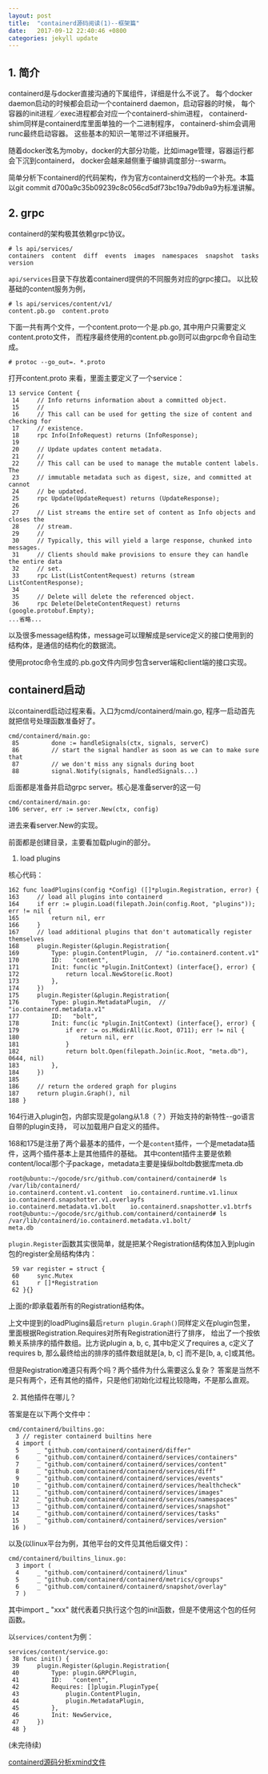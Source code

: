 ```yaml
---
layout: post
title:  "containerd源码阅读(1)--框架篇"
date:   2017-09-12 22:40:46 +0800
categories: jekyll update
---
```


## 1. 简介

containerd是与docker直接沟通的下属组件，详细是什么不说了。
每个docker daemon启动的时候都会启动一个containerd daemon，启动容器的时候，
每个容器的init进程／exec进程都会对应一个containerd-shim进程，
containerd-shim同样是containerd库里面单独的一个二进制程序，
containerd-shim会调用runc最终启动容器。
这些基本的知识一笔带过不详细展开。

随着docker改名为moby，docker的大部分功能，比如image管理，容器运行都会下沉到containerd，
docker会越来越侧重于编排调度部分--swarm。

简单分析下containerd的代码架构，作为官方containerd文档的一个补充。本篇以git commit d700a9c35b09239c8c056cd5df73bc19a79db9a9为标准讲解。

## 2. grpc

containerd的架构极其依赖grpc协议。

```
# ls api/services/
containers  content  diff  events  images  namespaces  snapshot  tasks  version
```

`api/services`目录下存放着containerd提供的不同服务对应的grpc接口。
以比较基础的content服务为例，

```
# ls api/services/content/v1/
content.pb.go  content.proto
```

下面一共有两个文件，一个content.proto一个是.pb.go, 其中用户只需要定义content.proto文件，
而程序最终使用的content.pb.go则可以由grpc命令自动生成。

```
# protoc --go_out=. *.proto
```

打开content.proto 来看，里面主要定义了一个service：

```
13 service Content {
 14     // Info returns information about a committed object.
 15     //
 16     // This call can be used for getting the size of content and checking for
 17     // existence.
 18     rpc Info(InfoRequest) returns (InfoResponse);
 19 
 20     // Update updates content metadata.
 21     //
 22     // This call can be used to manage the mutable content labels. The
 23     // immutable metadata such as digest, size, and committed at cannot
 24     // be updated.
 25     rpc Update(UpdateRequest) returns (UpdateResponse);
 26 
 27     // List streams the entire set of content as Info objects and closes the
 28     // stream.
 29     //
 30     // Typically, this will yield a large response, chunked into messages.
 31     // Clients should make provisions to ensure they can handle the entire data
 32     // set.
 33     rpc List(ListContentRequest) returns (stream ListContentResponse);
 34 
 35     // Delete will delete the referenced object.
 36     rpc Delete(DeleteContentRequest) returns (google.protobuf.Empty);
...省略...

```

以及很多message结构体，message可以理解成是service定义的接口使用到的结构体，是通信的结构化的数据流。

使用protoc命令生成的.pb.go文件内同步包含server端和client端的接口实现。

## containerd启动

以containerd启动过程来看。入口为cmd/containerd/main.go, 程序一启动首先就把信号处理函数准备好了。

```
cmd/containerd/main.go:
 85         done := handleSignals(ctx, signals, serverC)
 86         // start the signal handler as soon as we can to make sure that
 87         // we don't miss any signals during boot
 88         signal.Notify(signals, handledSignals...)
```

后面都是准备并启动grpc server。核心是准备server的这一句

```
cmd/containerd/main.go:
106	server, err := server.New(ctx, config)
```

进去来看server.New的实现。

前面都是创建目录，主要看加载plugin的部分。

1. load plugins

核心代码：

```
162 func loadPlugins(config *Config) ([]*plugin.Registration, error) {
163     // load all plugins into containerd
164     if err := plugin.Load(filepath.Join(config.Root, "plugins")); err != nil {
165         return nil, err
166     }
167     // load additional plugins that don't automatically register themselves
168     plugin.Register(&plugin.Registration{
169         Type: plugin.ContentPlugin,  // "io.containerd.content.v1"
170         ID:   "content",
171         Init: func(ic *plugin.InitContext) (interface{}, error) {
172             return local.NewStore(ic.Root)
173         },
174     })
175     plugin.Register(&plugin.Registration{
176         Type: plugin.MetadataPlugin,  // "io.containerd.metadata.v1"
177         ID:   "bolt",
178         Init: func(ic *plugin.InitContext) (interface{}, error) {
179             if err := os.MkdirAll(ic.Root, 0711); err != nil {
180                 return nil, err
181             }
182             return bolt.Open(filepath.Join(ic.Root, "meta.db"), 0644, nil)
183         },
184     })
185 
186     // return the ordered graph for plugins
187     return plugin.Graph(), nil
188 }
```

164行进入plugin包，内部实现是golang从1.8（？）开始支持的新特性--go语言自带的plugin支持，
可以加载用户自定义的插件。

168和175是注册了两个最基本的插件，一个是`content`插件，一个是metadata插件，这两个插件基本上是其他插件的基础。
其中content插件主要是依赖content/local那个子package，metadata主要是操纵boltdb数据库meta.db

```
root@ubuntu:~/gocode/src/github.com/containerd/containerd# ls /var/lib/containerd/
io.containerd.content.v1.content  io.containerd.runtime.v1.linux      io.containerd.snapshotter.v1.overlayfs
io.containerd.metadata.v1.bolt    io.containerd.snapshotter.v1.btrfs
root@ubuntu:~/gocode/src/github.com/containerd/containerd# ls /var/lib/containerd/io.containerd.metadata.v1.bolt/
meta.db
```

`plugin.Register`函数其实很简单，就是把某个Registration结构体加入到plugin包的register全局结构体内：

```
 59 var register = struct {
 60     sync.Mutex
 61     r []*Registration
 62 }{}
```

上面的r即承载着所有的Registration结构体。

上文中提到的loadPlugins最后`return plugin.Graph()`同样定义在plugin包里，
里面根据Registration.Requires对所有Registration进行了排序，
给出了一个按依赖关系排序的插件数组。比方说plugin a, b, c, 其中b定义了requires a, c定义了requires b,
那么最终给出的排序的插件数组就是[a, b, c] 而不是[b, a, c]或其他。

但是Registration难道只有两个吗？两个插件为什么需要这么复杂？
答案是当然不是只有两个，还有其他的插件，只是他们初始化过程比较隐晦，不是那么直观。

2. 其他插件在哪儿？

答案是在以下两个文件中：

```
cmd/containerd/builtins.go:
  3 // register containerd builtins here
  4 import (
  5     _ "github.com/containerd/containerd/differ"
  6     _ "github.com/containerd/containerd/services/containers"
  7     _ "github.com/containerd/containerd/services/content"
  8     _ "github.com/containerd/containerd/services/diff"
  9     _ "github.com/containerd/containerd/services/events"
 10     _ "github.com/containerd/containerd/services/healthcheck"
 11     _ "github.com/containerd/containerd/services/images"
 12     _ "github.com/containerd/containerd/services/namespaces"
 13     _ "github.com/containerd/containerd/services/snapshot"
 14     _ "github.com/containerd/containerd/services/tasks"
 15     _ "github.com/containerd/containerd/services/version"
 16 )
```

以及(以linux平台为例，其他平台的文件见其他后缀文件)：

```
cmd/containerd/builtins_linux.go:
  3 import (
  4     _ "github.com/containerd/containerd/linux"
  5     _ "github.com/containerd/containerd/metrics/cgroups"
  6     _ "github.com/containerd/containerd/snapshot/overlay"
  7 )
```

其中import _ "xxx" 就代表着只执行这个包的init函数，但是不使用这个包的任何函数。

以`services/content`为例：

```
services/content/service.go:
 38 func init() {
 39     plugin.Register(&plugin.Registration{
 40         Type: plugin.GRPCPlugin,
 41         ID:   "content",
 42         Requires: []plugin.PluginType{
 43             plugin.ContentPlugin,
 44             plugin.MetadataPlugin,
 45         },
 46         Init: NewService,
 47     })
 48 }
```

(未完待续)

[containerd源码分析xmind文件](/images/containerd阅读.xmind)
